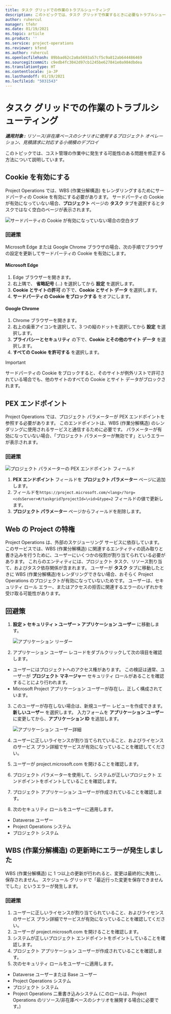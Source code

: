```yaml
---
title: タスク グリッドでの作業のトラブルシューティング
description: このトピックでは、タスク グリッドで作業するときに必要なトラブルシューティング情報を提供します。
author: ruhercul
manager: tfehr
ms.date: 01/19/2021
ms.topic: article
ms.product: ''
ms.service: project-operations
ms.reviewer: kfend
ms.author: ruhercul
ms.openlocfilehash: 89bbad62c2a0a5693a57cf5c9a812ab644486469
ms.sourcegitcommit: c9edb4fc3042d97cb1245be627841e0a984dbdea
ms.translationtype: HT
ms.contentlocale: ja-JP
ms.lasthandoff: 01/19/2021
ms.locfileid: "5031543"
---
```

# <a name="troubleshoot-working-in-the-task-grid"></a>タスク グリッドでの作業のトラブルシューティング 

_**適用対象 :** リソース/非在庫ベースのシナリオに使用するプロジェクト オペレーション、見積請求に対応する小規模のデプロイ_

このトピックでは、コスト管理の作業中に発生する可能性のある問題を修正する方法について説明しています。

## <a name="enable-cookies"></a>Cookie を有効にする

Project Operations では、WBS (作業分解構造) をレンダリングするためにサードパーティの Cookie を有効にする必要があります。 サードパーティの Cookie が有効になっていない場合、**プロジェクト** ページの **タスク** タブを選択するとタスクではなく空白のページが表示されます。

![サードパーティの Cookie が有効になっていない場合の空白タブ](media/blankschedule.png)


### <a name="workaround"></a>回避策
Microsoft Edge または Google Chrome ブラウザの場合、次の手順でブラウザの設定を更新してサードパーティの Cookie を有効にします。

#### <a name="microsoft-edge"></a>Microsoft Edge

1. Edge ブラウザーを開きます。
2. 右上隅で、 **省略記号** (...) を選択してから **設定** を選択します。
3. **Cookie とサイトの許可** の下で、**Cookie とサイト データ** を選択します。
4. **サードパーティの Cookie をブロックする** をオフにします。

#### <a name="google-chrome"></a>Google Chrome

1. Chrome ブラウザーを開きます。
2. 右上の歯車アイコンを選択して、3 つの縦のドットを選択してから **設定** を選択します。
3. **プライバシーとセキュリティ** の下で、**Cookie とその他のサイト データ** を選択します。
4. **すべての Cookie を許可する** を選択します。

> [!IMPORTANT]
> サードパーティの Cookie をブロックすると、そのサイトが例外リストで許可されている場合でも、他のサイトのすべての Cookie とサイト データがブロックされます。

## <a name="pex-endpoint"></a>PEX エンドポイント

Project Operations では、プロジェクト パラメーターが PEX エンドポイントを参照する必要があります。 このエンドポイントは、WBS (作業分解構造) のレンダリングに使用されるサービスと通信するために必要です。 パラメーターが有効になっていない場合、「プロジェクト パラメーターが無効です」というエラーが表示されます。 

### <a name="workaround"></a>回避策
 ![プロジェクト パラメーターの PEX エンドポイント フィールド](media/projectparameter.png)

1. **PEX エンドポイント** フィールドを **プロジェクト パラメーター** ページに追加します。
2. フィールドを`https://project.microsoft.com/<lang>/?org=<cdsServer>#/taskgrid?projectId=\<id>&type=2` フィールドの値で更新します。
3. **プロジェクト パラメーター** ページからフィールドを削除します。

## <a name="privileges-for-project-for-the-web"></a>Web の Project の特権

Project Operations は、外部のスケジューリング サービスに依存しています。 このサービスでは、WBS (作業分解構造) に関連するエンティティの読み取りと書き込みを行うために、ユーザーにいくつかの役割が割り当てられている必要があります。 これらのエンティティには、プロジェクト タスク、リソース割り当て、およびタスク依存関係が含まれます。 ユーザーが **タスク** タブに移動したときに WBS (作業分解構造)をレンダリングできない場合、おそらく Project Operations のプロジェクトが有効になっていないためです。 ユーザーは、セキュリティ ロール エラー、またはアクセスの拒否に関連するエラーのいずれかを受け取る可能性があります。


## <a name="workaround"></a>回避策

1. **設定 > セキュリティ > ユーザー > アプリケーション ユーザー** に移動します。  

   ![アプリケーション リーダー](media/applicationuser.jpg)
   
2. アプリケーション ユーザー レコードをダブルクリックして次の項目を確認します。

 - ユーザーにはプロジェクトへのアクセス権があります。 この検証は通常、ユーザーが **プロジェクト マネージャー** セキュリティ  ロールがあることを確認することにより行われます。
 - Microsoft Project アプリケーション ユーザーが存在し、正しく構成されています。
 
3. このユーザーが存在しない場合は、新規ユーザー レビューを作成できます。 **新しいユーザー** を選択します。 入力フォームを **アプリケーション ユーザー** に変更してから、**アプリケーション ID** を追加します。

   ![アプリケーション ユーザー詳細](media/applicationuserdetails.jpg)

4. ユーザーに正しいライセンスが割り当てられていること、およびライセンスのサービス プラン詳細でサービスが有効になっていることを確認してください。
5. ユーザーが project.microsoft.com を開けることを確認します。
6. プロジェクト パラメーターを使用して、システムが正しいプロジェクト エンドポイントをポイントしていることを確認します。
7. プロジェクト アプリケーション ユーザーが作成されていることを確認します。
8. 次のセキュリティ ロールをユーザーに適用します。

  - Dataverse ユーザー
  - Project Operations システム
  - プロジェクト システム

## <a name="error-when-updating-the-work-breakdown-structure"></a>WBS (作業分解構造) の更新時にエラーが発生しました

WBS (作業分解構造) に 1 つ以上の更新が行われると、変更は最終的に失敗し、保存されません。 スケジュール グリッドで「最近行った変更を保存できませんでした」というエラーが発生します。

### <a name="workaround"></a>回避策

1. ユーザーに正しいライセンスが割り当てられていること、およびライセンスのサービス プラン詳細でサービスが有効になっていることを確認してください。
2. ユーザーが project.microsoft.com を開けることを確認します。
3. システムが正しいプロジェクト エンドポイントをポイントしていることを確認します。
4. プロジェクト アプリケーション ユーザーが作成されていることを確認します。
5. 次のセキュリティ ロールをユーザーに適用します。
  
  - Dataverse ユーザーまたは Base ユーザー
  - Project Operations システム
  - プロジェクト システム
  - Project Operations 二重書き込みシステム (このロールは、Project Operations のリソース/非在庫ベースのシナリオを展開する場合に必要です。)
